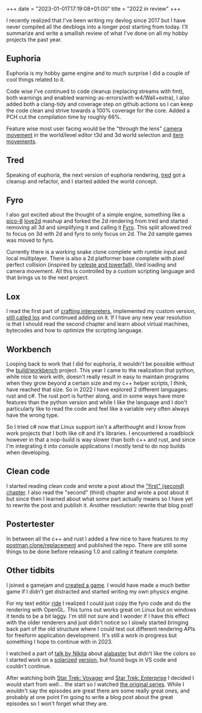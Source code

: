 +++
date = "2023-01-01T17:19:08+01:00"
title = "2022 in review"
+++

I recently realized that I've been writing my devlog since 2017 but I have never compiled all the devblogs into a longer post starting from today. I'll summarize and write a smallish review of what I've done on all my hobby projects the past year.

## Euphoria
Euphoria is my hobby game engine and to much surprise I did a couple of cool things related to it.

Code wise I've continued to code cleanup (replacing streams with fmt), both warnings and enabled warning-as-errors(with w4/Wall+extra), I also added both a clang-tidy and coverage step on github actions so I can keep the code clean and strive towards a 100% coverage for the core. Added a PCH cut the compilation time by roughly 66%.

Feature wise most user facing would be the "through the lens" [camera movement](https://www.youtube.com/watch?v=oz4HPDra7g0) in the world/level editor t3d and 3d world selection and [item movements](https://www.youtube.com/watch?v=yyyJLmCYUrw).


## Tred
Speaking of euphoria, the next version of euphoria rendering, [tred](https://github.com/madeso/tred) got a cleanup and refactor, and I started added the world concept.

## Fyro
I also got excited about the thought of a simple engine, something like a [pico-8](https://www.lexaloffle.com/pico-8.php) [love2d](https://love2d.org/) mashup and forked the 2d rendering from tred and started removing all 3d and simplifying it and calling it [Fyro](https://github.com/madeso/fyro). This split allowed tred to focus on 3d with 2d and fyro to only focus on 2d. The 2d sample games was moved to fyro.

Currently there is a working snake clone complete with rumble input and local multiplayer. There is also a 2d platformer base complete with pixel perfect collision (inspired by [celeste and towerfall](https://maddythorson.medium.com/celeste-and-towerfall-physics-d24bd2ae0fc5)), tiled loading and camera movement. All this is controlled by a custom scripting language and that brings us to the next project.

## Lox
I read the first part of [crafting interpreters](https://www.craftinginterpreters.com/), implemented my custom version, [still called lox]() and continued adding on it. If I have any new year resolution is that I should read the second chapter and learn about virtual machines, bytecodes and how to optimize the scripting language.

## Workbench
Looping back to work that I did for euphoria, it wouldn't be possible without the [build/workbench](https://github.com/madeso/build) project. This year I came to the realization that python, while nice to work with, doesn't really result in easy to maintain programs when they grow beyond a certain size and my c++ helper scripts, I think, have reached that size.
So in 2022 I have explored 2 different languages: rust and c#. The rust port is further along, and in some ways have more features than the python version and while I like the language and I don't particularly like to read the code and feel like a variable very often always have the wrong type.

So I tried c# now that Linux support isn't a afterthought and I know from work projects that I both like c# and it's libraries. I encountered a roadblock however in that a nop-build is way slower than both c++ and rust, and since I'm integrating it into console applications I mostly tend to do nop builds when developing.

## Clean code
I started reading clean code and wrote a post about the ["first" (second) chapter](https://i.madeso.me/blog/clean-code-chapter-2/). I also read the "second" (third) chapter and wrote a post about it but since then I learned about what some part actually means so I have yet to rewrite the post and publish it. Another resolution: rewrite that blog post!


## Postertester
In between all the c++ and rust I added a few nice to have features to my [postman clone/replacement](https://github.com/madeso/postertester/) and published the repo. There are still some things to be done before releasing 1.0 and calling it feature complete.

## Other tidbits
I joined a gamejam and [created a game](https://github.com/madeso/spelsylt7-val). I would have made a much better game if I didn't get distracted and started writing my own physics engine.

For my text editor [ride](https://github.com/madeso/ride) I realized I could just copy the fyro code and do the rendering with OpenGL. This turns out works great on Linux but on windows it tends to be a bit laggy. I'm still not sure and I wonder if I have this effect with the older renderers and just didn't notice so I slowly started bringing back part of the old structure where I could test out different rendering APIs for freeform application development. It's still a work in progress but something I hope to continue with in 2023.

I watched a part of [talk by Nikita](https://www.youtube.com/watch?v=l1b7Da2DnPo&t=833s) about [alabaster](https://github.com/tonsky/vscode-theme-alabaster) but didn't like the colors so I started work on a [solarized](https://ethanschoonover.com/solarized/) [version](https://github.com/madeso/vscode-theme-alabaster-solarized), but found bugs in VS code and couldn't continue.

After watching both [Star Trek: Voyager](https://www.imdb.com/title/tt0112178/?ref_=fn_al_tt_1) and [Star Trek: Enterprise](https://www.imdb.com/title/tt0244365/?ref_=fn_al_tt_1) I decided I would start from well... the start so I watched [the original series](https://www.imdb.com/title/tt0060028/?ref_=nv_sr_srsg_0). While I wouldn't say the episodes are great there are some really great ones, and probably at one point I'm going to write a blog post about the great episodes so I won't forget what they are.